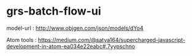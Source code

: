 # grs-batch-flow-ui

model-url : http://www.objgen.com/json/models/dYo4


Atom tools : https://medium.com/@satya164/supercharged-javascript-development-in-atom-ea034e22eabc#.7yypschno
